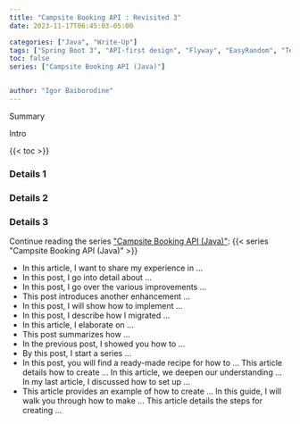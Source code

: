 ```yaml
---
title: "Campsite Booking API : Revisited 3"
date: 2023-11-17T06:45:03-05:00

categories: ["Java", "Write-Up"]
tags: ["Spring Boot 3", "API-first design", "Flyway", "EasyRandom", "Test Containers"]
toc: false
series: ["Campsite Booking API (Java)"]


author: "Igor Baiborodine"
---
```


Summary

<!--more-->

Intro

{{< toc >}}

### Details 1
### Details 2
### Details 3

Continue reading the series ["Campsite Booking API (Java)"](/series/campsite-booking-api-java/):
{{< series "Campsite Booking API (Java)" >}}

* In this article, I want to share my experience in ...
* In this post, I go into detail about ...
* In this post, I go over the various improvements ...
* This post introduces another enhancement ...
* In this post, I will show how to implement ...
* In this post, I describe how I migrated ...
* In this article, I elaborate on ...
* This post summarizes how ...
* In the previous post, I showed you how to ...
* By this post, I start a series ...
* In this post, you will find a ready-made recipe for how to ...
  This article details how to create ...
  In this article, we deepen our understanding ...
  In my last article, I discussed how to set up ...
* This article provides an example of how to create ...
  In this guide, I will walk you through how to make ...
  This article details the steps for creating ...
